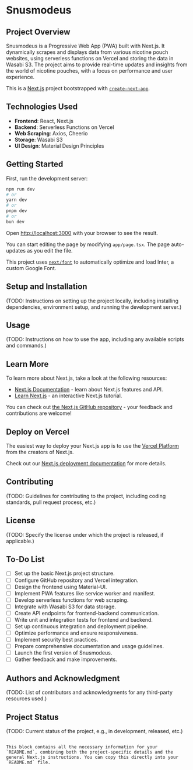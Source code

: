 # Snusmodeus

## Project Overview
Snusmodeus is a Progressive Web App (PWA) built with Next.js. It dynamically scrapes and displays data from various nicotine pouch websites, using serverless functions on Vercel and storing the data in Wasabi S3. The project aims to provide real-time updates and insights from the world of nicotine pouches, with a focus on performance and user experience.

This is a [Next.js](https://nextjs.org/) project bootstrapped with [`create-next-app`](https://github.com/vercel/next.js/tree/canary/packages/create-next-app).

## Technologies Used
- **Frontend**: React, Next.js
- **Backend**: Serverless Functions on Vercel
- **Web Scraping**: Axios, Cheerio
- **Storage**: Wasabi S3
- **UI Design**: Material Design Principles

## Getting Started

First, run the development server:

```bash
npm run dev
# or
yarn dev
# or
pnpm dev
# or
bun dev
```

Open [http://localhost:3000](http://localhost:3000) with your browser to see the result.

You can start editing the page by modifying `app/page.tsx`. The page auto-updates as you edit the file.

This project uses [`next/font`](https://nextjs.org/docs/basic-features/font-optimization) to automatically optimize and load Inter, a custom Google Font.

## Setup and Installation
(TODO: Instructions on setting up the project locally, including installing dependencies, environment setup, and running the development server.)

## Usage
(TODO: Instructions on how to use the app, including any available scripts and commands.)

## Learn More

To learn more about Next.js, take a look at the following resources:

- [Next.js Documentation](https://nextjs.org/docs) - learn about Next.js features and API.
- [Learn Next.js](https://nextjs.org/learn) - an interactive Next.js tutorial.

You can check out [the Next.js GitHub repository](https://github.com/vercel/next.js/) - your feedback and contributions are welcome!

## Deploy on Vercel

The easiest way to deploy your Next.js app is to use the [Vercel Platform](https://vercel.com/new?utm_medium=default-template&filter=next.js&utm_source=create-next-app&utm_campaign=create-next-app-readme) from the creators of Next.js.

Check out our [Next.js deployment documentation](https://nextjs.org/docs/deployment) for more details.

## Contributing
(TODO: Guidelines for contributing to the project, including coding standards, pull request process, etc.)

## License
(TODO: Specify the license under which the project is released, if applicable.)

## To-Do List
- [ ] Set up the basic Next.js project structure.
- [ ] Configure GitHub repository and Vercel integration.
- [ ] Design the frontend using Material-UI.
- [ ] Implement PWA features like service worker and manifest.
- [ ] Develop serverless functions for web scraping.
- [ ] Integrate with Wasabi S3 for data storage.
- [ ] Create API endpoints for frontend-backend communication.
- [ ] Write unit and integration tests for frontend and backend.
- [ ] Set up continuous integration and deployment pipeline.
- [ ] Optimize performance and ensure responsiveness.
- [ ] Implement security best practices.
- [ ] Prepare comprehensive documentation and usage guidelines.
- [ ] Launch the first version of Snusmodeus.
- [ ] Gather feedback and make improvements.

## Authors and Acknowledgment
(TODO: List of contributors and acknowledgments for any third-party resources used.)

## Project Status
(TODO: Current status of the project, e.g., in development, released, etc.)
```

This block contains all the necessary information for your `README.md`, combining both the project-specific details and the general Next.js instructions. You can copy this directly into your `README.md` file.